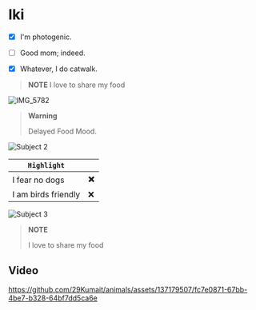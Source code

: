 # Iki


- [X] I'm photogenic.
- [ ] Good mom; indeed.
- [X] Whatever, I do catwalk.



> __NOTE__
> I love to share my food




![IMG_5782](https://github.com/29Kumait/animals/assets/137179507/e1195767-86a4-433d-aa69-27bd9dc5f7c9)




> __Warning__
> 
> Delayed Food Mood.
>
> 

<!-- <blockquote>
    <p>
    
    </p>
    <p>
        It can
    </p>
    <p>
        You can use
    </p>
</blockquote> -->

![Subject 2](https://github.com/29Kumait/animals/assets/137179507/544ec48c-8a5c-4854-8e6d-47675cf1e118)


 
|   `Highlight`       |      |
| ------------------- | ---- |
| I fear no dogs      |  ✖️  |
| I am birds friendly |  ❌  |


![Subject 3](https://github.com/29Kumait/animals/assets/137179507/a4b87da5-61f0-40f5-941b-d2dc0dbe591a)



>  __NOTE__
> 
> I love to share my food


## Video 

<!-- Drag & Drop  -->

https://github.com/29Kumait/animals/assets/137179507/fc7e0871-67bb-4be7-b328-64bf7dd5ca6e



